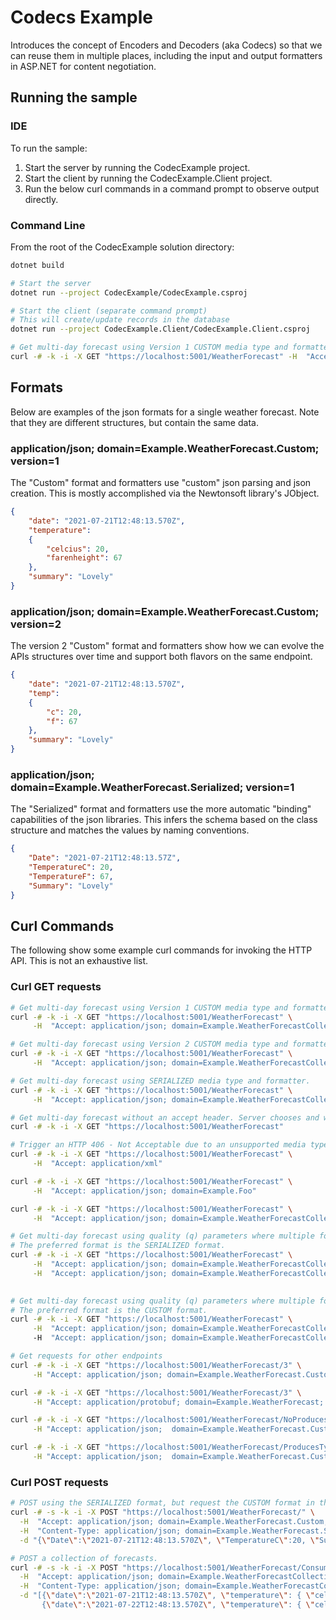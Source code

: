 ﻿# Codecs Example

Introduces the concept of Encoders and Decoders (aka Codecs) so that we can reuse them in multiple 
places, including the input and output formatters in ASP.NET for content negotiation.

## Running the sample

### IDE

To run the sample:
1. Start the server by running the CodecExample project.
2. Start the client by running the CodecExample.Client project.
3. Run the below curl commands in a command prompt to observe output directly.


### Command Line

From the root of the CodecExample solution directory:

```bash
dotnet build

# Start the server
dotnet run --project CodecExample/CodecExample.csproj

# Start the client (separate command prompt)
# This will create/update records in the database
dotnet run --project CodecExample.Client/CodecExample.Client.csproj

# Get multi-day forecast using Version 1 CUSTOM media type and formatter.
curl -# -k -i -X GET "https://localhost:5001/WeatherForecast" -H  "Accept: application/json;domain=Example.WeatherForecastCollection.Custom;version=1"

```




## Formats

Below are examples of the json formats for a single weather forecast.
Note that they are different structures, but contain the same data.

### application/json; domain=Example.WeatherForecast.Custom; version=1

The "Custom" format and formatters use "custom" json parsing and json creation.
This is mostly accomplished via the Newtonsoft library's JObject.

```json
{
	"date": "2021-07-21T12:48:13.570Z",
	"temperature":
	{
		"celcius": 20,
		"farenheight": 67
	},
	"summary": "Lovely"
}
```

### application/json; domain=Example.WeatherForecast.Custom; version=2

The version 2 "Custom" format and formatters show how we can evolve the APIs
structures over time and support both flavors on the same endpoint.

```json
{
	"date": "2021-07-21T12:48:13.570Z",
	"temp":
	{
		"c": 20,
		"f": 67
	},
	"summary": "Lovely"
}
```

### application/json; domain=Example.WeatherForecast.Serialized; version=1

The "Serialized" format and formatters use the more automatic "binding" capabilities
of the json libraries. This infers the schema based on the class structure and matches
the values by naming conventions.

```json
{
	"Date": "2021-07-21T12:48:13.57Z",
	"TemperatureC": 20,
	"TemperatureF": 67,
	"Summary": "Lovely"
}
```


## Curl Commands

The following show some example curl commands for invoking the HTTP API. This is not 
an exhaustive list.

### Curl GET requests

```bash
# Get multi-day forecast using Version 1 CUSTOM media type and formatter.
curl -# -k -i -X GET "https://localhost:5001/WeatherForecast" \
     -H  "Accept: application/json; domain=Example.WeatherForecastCollection.Custom; version=1"

# Get multi-day forecast using Version 2 CUSTOM media type and formatter.
curl -# -k -i -X GET "https://localhost:5001/WeatherForecast" \
     -H  "Accept: application/json; domain=Example.WeatherForecastCollection.Custom; version=2"

# Get multi-day forecast using SERIALIZED media type and formatter.
curl -# -k -i -X GET "https://localhost:5001/WeatherForecast" \
     -H  "Accept: application/json; domain=Example.WeatherForecastCollection.Serialized; version=1"

# Get multi-day forecast without an accept header. Server chooses and will return CUSTOM format because it is the first registered formatter
curl -# -k -i -X GET "https://localhost:5001/WeatherForecast"

# Trigger an HTTP 406 - Not Acceptable due to an unsupported media type.
curl -# -k -i -X GET "https://localhost:5001/WeatherForecast" \
     -H  "Accept: application/xml"

curl -# -k -i -X GET "https://localhost:5001/WeatherForecast" \
     -H  "Accept: application/json; domain=Example.Foo"

curl -# -k -i -X GET "https://localhost:5001/WeatherForecast" \
     -H  "Accept: application/json; domain=Example.WeatherForecastCollection.Serialized; version=99"

# Get multi-day forecast using quality (q) parameters where multiple formatters are supported.
# The preferred format is the SERIALIZED format.
curl -# -k -i -X GET "https://localhost:5001/WeatherForecast" \
     -H  "Accept: application/json; domain=Example.WeatherForecastCollection.Custom; version=1; q=0.1" \
     -H  "Accept: application/json; domain=Example.WeatherForecastCollection.Serialized; version=1; q=0.9"
	

# Get multi-day forecast using quality (q) parameters where multiple formatters are supported.
# The preferred format is the CUSTOM format.
curl -# -k -i -X GET "https://localhost:5001/WeatherForecast" \
     -H  "Accept: application/json; domain=Example.WeatherForecastCollection.Custom; version=1; q=0.9"
     -H  "Accept: application/json; domain=Example.WeatherForecastCollection.Serialized; version=1; q=0.1"

# Get requests for other endpoints
curl -# -k -i -X GET "https://localhost:5001/WeatherForecast/3" \
     -H "Accept: application/json; domain=Example.WeatherForecast.Custom; version=1"

curl -# -k -i -X GET "https://localhost:5001/WeatherForecast/3" \
     -H "Accept: application/protobuf; domain=Example.WeatherForecast; version=1"

curl -# -k -i -X GET "https://localhost:5001/WeatherForecast/NoProduces/3" \
     -H "Accept: application/json;  domain=Example.WeatherForecast.Custom;  version=1, */*; q=0.1"

curl -# -k -i -X GET "https://localhost:5001/WeatherForecast/ProducesType/3" \
     -H "Accept: application/json;  domain=Example.WeatherForecast.Custom;  version=1"

```

### Curl POST requests

```bash
# POST using the SERIALIZED format, but request the CUSTOM format in the response.
curl -# -s -k -i -X POST "https://localhost:5001/WeatherForecast/" \
  -H  "Accept: application/json; domain=Example.WeatherForecast.Custom; version=1" \
  -H  "Content-Type: application/json; domain=Example.WeatherForecast.Serialized; version=1" \
  -d "{\"Date\":\"2021-07-21T12:48:13.570Z\", \"TemperatureC\":20, \"Summary\":\"Lovely\" }"
```

```bash
# POST a collection of forecasts.
curl -# -s -k -i -X POST "https://localhost:5001/WeatherForecast/ConsumesCustomCollection/" \
  -H  "Accept: application/json; domain=Example.WeatherForecastCollection.Custom; version=1" \
  -H  "Content-Type: application/json; domain=Example.WeatherForecastCollection.Custom; version=1" \
  -d "[{\"date\":\"2021-07-21T12:48:13.570Z\", \"temperature\": { \"celcius\":20 }, \"summary\":\"Lovely\" }, \
       {\"date\":\"2021-07-22T12:48:13.570Z\", \"temperature\": { \"celcius\":30 }, \"summary\":\"Hot\" }]"
```
